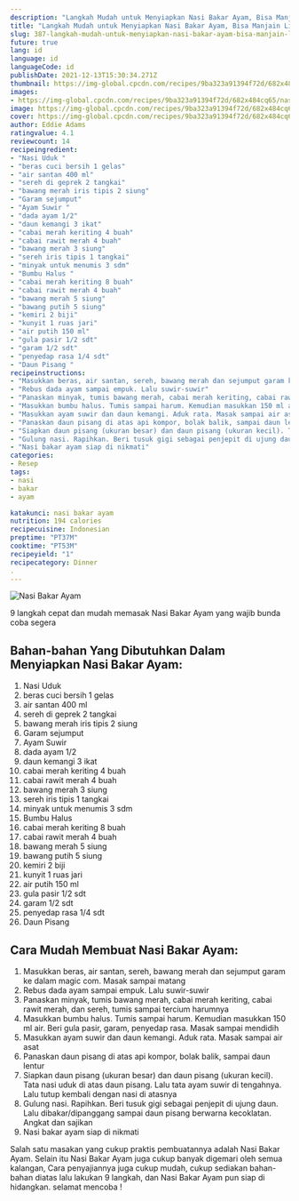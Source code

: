 ```yaml
---
description: "Langkah Mudah untuk Menyiapkan Nasi Bakar Ayam, Bisa Manjain Lidah"
title: "Langkah Mudah untuk Menyiapkan Nasi Bakar Ayam, Bisa Manjain Lidah"
slug: 387-langkah-mudah-untuk-menyiapkan-nasi-bakar-ayam-bisa-manjain-lidah
future: true
lang: id
language: id
languageCode: id
publishDate: 2021-12-13T15:30:34.271Z 
thumbnail: https://img-global.cpcdn.com/recipes/9ba323a91394f72d/682x484cq65/nasi-bakar-ayam-foto-resep-utama.png
images:
- https://img-global.cpcdn.com/recipes/9ba323a91394f72d/682x484cq65/nasi-bakar-ayam-foto-resep-utama.png
image: https://img-global.cpcdn.com/recipes/9ba323a91394f72d/682x484cq65/nasi-bakar-ayam-foto-resep-utama.png
cover: https://img-global.cpcdn.com/recipes/9ba323a91394f72d/682x484cq65/nasi-bakar-ayam-foto-resep-utama.png
author: Eddie Adams
ratingvalue: 4.1
reviewcount: 14
recipeingredient:
- "Nasi Uduk "
- "beras cuci bersih 1 gelas"
- "air santan 400 ml"
- "sereh di geprek 2 tangkai"
- "bawang merah iris tipis 2 siung"
- "Garam sejumput"
- "Ayam Suwir "
- "dada ayam 1/2"
- "daun kemangi 3 ikat"
- "cabai merah keriting 4 buah"
- "cabai rawit merah 4 buah"
- "bawang merah 3 siung"
- "sereh iris tipis 1 tangkai"
- "minyak untuk menumis 3 sdm"
- "Bumbu Halus "
- "cabai merah keriting 8 buah"
- "cabai rawit merah 4 buah"
- "bawang merah 5 siung"
- "bawang putih 5 siung"
- "kemiri 2 biji"
- "kunyit 1 ruas jari"
- "air putih 150 ml"
- "gula pasir 1/2 sdt"
- "garam 1/2 sdt"
- "penyedap rasa 1/4 sdt"
- "Daun Pisang "
recipeinstructions:
- "Masukkan beras, air santan, sereh, bawang merah dan sejumput garam ke dalam magic com. Masak sampai matang"
- "Rebus dada ayam sampai empuk. Lalu suwir-suwir"
- "Panaskan minyak, tumis bawang merah, cabai merah keriting, cabai rawit merah, dan sereh, tumis sampai tercium harumnya"
- "Masukkan bumbu halus. Tumis sampai harum. Kemudian masukkan 150 ml air. Beri gula pasir, garam, penyedap rasa. Masak sampai mendidih"
- "Masukkan ayam suwir dan daun kemangi. Aduk rata. Masak sampai air asat"
- "Panaskan daun pisang di atas api kompor, bolak balik, sampai daun lentur"
- "Siapkan daun pisang (ukuran besar) dan daun pisang (ukuran kecil). Tata nasi uduk di atas daun pisang. Lalu tata ayam suwir di tengahnya. Lalu tutup kembali dengan nasi di atasnya"
- "Gulung nasi. Rapihkan. Beri tusuk gigi sebagai penjepit di ujung daun. Lalu dibakar/dipanggang sampai daun pisang berwarna kecoklatan. Angkat dan sajikan"
- "Nasi bakar ayam siap di nikmati"
categories:
- Resep
tags:
- nasi
- bakar
- ayam

katakunci: nasi bakar ayam 
nutrition: 194 calories
recipecuisine: Indonesian
preptime: "PT37M"
cooktime: "PT53M"
recipeyield: "1"
recipecategory: Dinner
. 
---
```



![Nasi Bakar Ayam](https://img-global.cpcdn.com/recipes/9ba323a91394f72d/682x484cq65/nasi-bakar-ayam-foto-resep-utama.png)

9 langkah cepat dan mudah memasak  Nasi Bakar Ayam yang wajib bunda coba segera

<!--inarticleads1-->

## Bahan-bahan Yang Dibutuhkan Dalam Menyiapkan Nasi Bakar Ayam:

1. Nasi Uduk 
1. beras cuci bersih 1 gelas
1. air santan 400 ml
1. sereh di geprek 2 tangkai
1. bawang merah iris tipis 2 siung
1. Garam sejumput
1. Ayam Suwir 
1. dada ayam 1/2
1. daun kemangi 3 ikat
1. cabai merah keriting 4 buah
1. cabai rawit merah 4 buah
1. bawang merah 3 siung
1. sereh iris tipis 1 tangkai
1. minyak untuk menumis 3 sdm
1. Bumbu Halus 
1. cabai merah keriting 8 buah
1. cabai rawit merah 4 buah
1. bawang merah 5 siung
1. bawang putih 5 siung
1. kemiri 2 biji
1. kunyit 1 ruas jari
1. air putih 150 ml
1. gula pasir 1/2 sdt
1. garam 1/2 sdt
1. penyedap rasa 1/4 sdt
1. Daun Pisang 



<!--inarticleads2-->

## Cara Mudah Membuat Nasi Bakar Ayam:

1. Masukkan beras, air santan, sereh, bawang merah dan sejumput garam ke dalam magic com. Masak sampai matang
1. Rebus dada ayam sampai empuk. Lalu suwir-suwir
1. Panaskan minyak, tumis bawang merah, cabai merah keriting, cabai rawit merah, dan sereh, tumis sampai tercium harumnya
1. Masukkan bumbu halus. Tumis sampai harum. Kemudian masukkan 150 ml air. Beri gula pasir, garam, penyedap rasa. Masak sampai mendidih
1. Masukkan ayam suwir dan daun kemangi. Aduk rata. Masak sampai air asat
1. Panaskan daun pisang di atas api kompor, bolak balik, sampai daun lentur
1. Siapkan daun pisang (ukuran besar) dan daun pisang (ukuran kecil). Tata nasi uduk di atas daun pisang. Lalu tata ayam suwir di tengahnya. Lalu tutup kembali dengan nasi di atasnya
1. Gulung nasi. Rapihkan. Beri tusuk gigi sebagai penjepit di ujung daun. Lalu dibakar/dipanggang sampai daun pisang berwarna kecoklatan. Angkat dan sajikan
1. Nasi bakar ayam siap di nikmati




Salah satu masakan yang cukup praktis pembuatannya adalah  Nasi Bakar Ayam. Selain itu  Nasi Bakar Ayam  juga cukup banyak digemari oleh semua kalangan, Cara penyajiannya juga cukup mudah, cukup sediakan bahan-bahan diatas lalu lakukan 9 langkah, dan  Nasi Bakar Ayam  pun siap di hidangkan. selamat mencoba !
